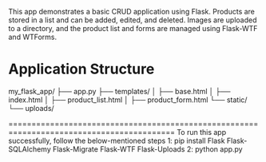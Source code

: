 This app demonstrates a basic CRUD application using Flask. Products are stored in a list and can be added, edited, and deleted. 
Images are uploaded to a directory, and the product list and forms are managed using Flask-WTF and WTForms.

# Application Structure 

my_flask_app/
├── app.py
├── templates/
│   ├── base.html
│   ├── index.html
│   ├── product_list.html
│   ├── product_form.html
└── static/
    └── uploads/
    
==========================================================================================
To run this app successfully, follow the below-mentioned steps
1: pip install Flask Flask-SQLAlchemy Flask-Migrate Flask-WTF Flask-Uploads
2: python app.py

